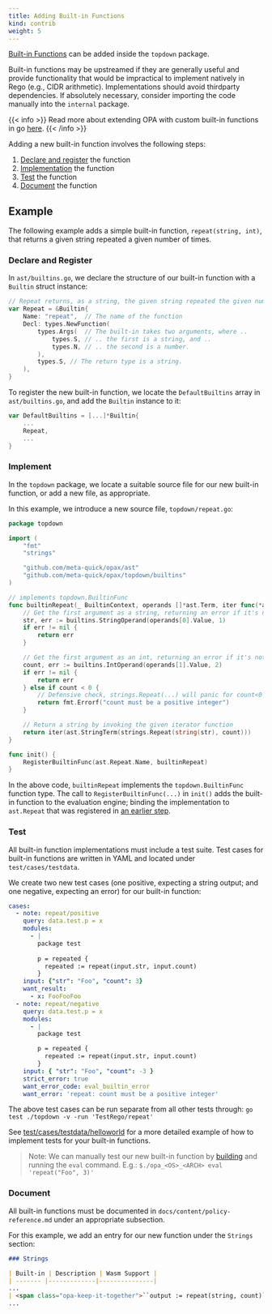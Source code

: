 ```yaml
---
title: Adding Built-in Functions
kind: contrib
weight: 5
---
```


[Built-in Functions](../policy-reference/#built-in-functions)
can be added inside the `topdown` package.

Built-in functions may be upstreamed if they are generally useful and provide functionality that would be
impractical to implement natively in Rego (e.g., CIDR arithmetic). Implementations should avoid thirdparty
dependencies. If absolutely necessary, consider importing the code manually into the `internal` package.

{{< info >}}
Read more about extending OPA with custom built-in functions in go [here](../extensions#custom-built-in-functions-in-go).
{{< /info >}}

Adding a new built-in function involves the following steps:

1. [Declare and register](#declare-and-register) the function
2. [Implementation](#implement) the function
3. [Test](#test) the function
4. [Document](#document) the function

## Example

The following example adds a simple built-in function, `repeat(string, int)`, that returns a given string repeated a given number of times.  

### Declare and Register

In `ast/builtins.go`, we declare the structure of our built-in function with a `Builtin` struct instance:

```go
// Repeat returns, as a string, the given string repeated the given number of times.
var Repeat = &Builtin{
    Name: "repeat",  // The name of the function
    Decl: types.NewFunction(
        types.Args(  // The built-in takes two arguments, where ..
            types.S, // .. the first is a string, and ..
            types.N, // .. the second is a number.
        ),
        types.S, // The return type is a string.
    ),
}
```

To register the new built-in function, we locate the `DefaultBuiltins` array in `ast/builtins.go`, and add the `Builtin` instance to it:

```go
var DefaultBuiltins = [...]*Builtin{
    ...
    Repeat,
    ...
}
```

### Implement

In the `topdown` package, we locate a suitable source file for our new built-in function, or add a new file, as appropriate.

In this example, we introduce a new source file, `topdown/repeat.go`:

```go
package topdown

import (
    "fmt"
    "strings"

    "github.com/meta-quick/opax/ast"
    "github.com/meta-quick/opax/topdown/builtins"
)

// implements topdown.BuiltinFunc
func builtinRepeat(_ BuiltinContext, operands []*ast.Term, iter func(*ast.Term) error) error {
    // Get the first argument as a string, returning an error if it's not the correct type.
    str, err := builtins.StringOperand(operands[0].Value, 1)
    if err != nil {
        return err
    }

    // Get the first argument as an int, returning an error if it's not the correct type or not a positive value.
    count, err := builtins.IntOperand(operands[1].Value, 2)
    if err != nil {
        return err
    } else if count < 0 {
        // Defensive check, strings.Repeat(...) will panic for count<0
        return fmt.Errorf("count must be a positive integer")
    }

    // Return a string by invoking the given iterator function
    return iter(ast.StringTerm(strings.Repeat(string(str), count)))
}

func init() {
    RegisterBuiltinFunc(ast.Repeat.Name, builtinRepeat)
}
```

In the above code, `builtinRepeat` implements the `topdown.BuiltinFunc` function type. 
The call to `RegisterBuiltinFunc(...)` in `init()` adds the built-in function to the evaluation engine; binding the implementation to `ast.Repeat` that was registered in [an earlier step](#declare-and-register).

### Test

All built-in function implementations must include a test suite. 
Test cases for built-in functions are written in YAML and located under `test/cases/testdata`.

We create two new test cases (one positive, expecting a string output; and one negative, expecting an error) for our built-in function:

```yaml
cases:
  - note: repeat/positive
    query: data.test.p = x
    modules:
      - |
        package test
        
        p = repeated {
          repeated := repeat(input.str, input.count)
        }
    input: {"str": "Foo", "count": 3}
    want_result:
      - x: FooFooFoo
  - note: repeat/negative
    query: data.test.p = x
    modules:
      - |
        package test

        p = repeated {
          repeated := repeat(input.str, input.count)
        }
    input: { "str": "Foo", "count": -3 }
    strict_error: true
    want_error_code: eval_builtin_error
    want_error: 'repeat: count must be a positive integer'
```

The above test cases can be run separate from all other tests through: `go test ./topdown -v -run 'TestRego/repeat'`

See [test/cases/testdata/helloworld](https://github.com/meta-quick/opax/blob/main/test/cases/testdata/helloworld)
for a more detailed example of how to implement tests for your built-in functions.

> Note: We can manually test our new built-in function by [building](../contrib-development#getting-started) 
> and running the `eval` command. E.g.: `$./opa_<OS>_<ARCH> eval 'repeat("Foo", 3)'`

### Document

All built-in functions must be documented in `docs/content/policy-reference.md` under an appropriate subsection.

For this example, we add an entry for our new function under the `Strings` section:

```markdown
### Strings

| Built-in | Description | Wasm Support |
| ------- |-------------|---------------|
...
| <span class="opa-keep-it-together">``output := repeat(string, count)``</span> | ``output`` is ``string`` repeated ``count``times | ``SDK-dependent`` |
...
```
